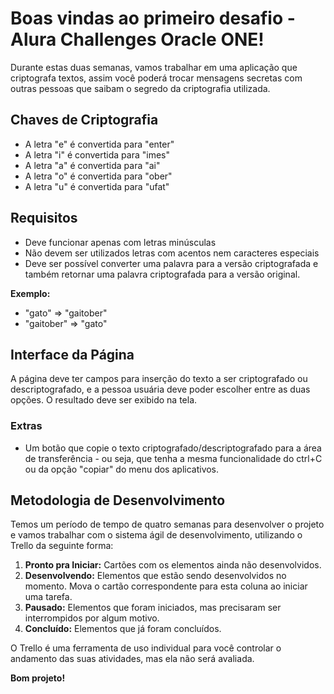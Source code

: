 # Boas vindas ao primeiro desafio - Alura Challenges Oracle ONE!

Durante estas duas semanas, vamos trabalhar em uma aplicação que criptografa textos, assim você poderá trocar mensagens secretas com outras pessoas que saibam o segredo da criptografia utilizada.

## Chaves de Criptografia
- A letra "e" é convertida para "enter"
- A letra "i" é convertida para "imes"
- A letra "a" é convertida para "ai"
- A letra "o" é convertida para "ober"
- A letra "u" é convertida para "ufat"

## Requisitos
- Deve funcionar apenas com letras minúsculas
- Não devem ser utilizados letras com acentos nem caracteres especiais
- Deve ser possível converter uma palavra para a versão criptografada e também retornar uma palavra criptografada para a versão original.

**Exemplo:**
- "gato" => "gaitober"
- "gaitober" => "gato"

## Interface da Página
A página deve ter campos para inserção do texto a ser criptografado ou descriptografado, e a pessoa usuária deve poder escolher entre as duas opções. O resultado deve ser exibido na tela.

### Extras
- Um botão que copie o texto criptografado/descriptografado para a área de transferência - ou seja, que tenha a mesma funcionalidade do ctrl+C ou da opção "copiar" do menu dos aplicativos.

## Metodologia de Desenvolvimento
Temos um período de tempo de quatro semanas para desenvolver o projeto e vamos trabalhar com o sistema ágil de desenvolvimento, utilizando o Trello da seguinte forma:

1. **Pronto pra Iniciar:** Cartões com os elementos ainda não desenvolvidos.
2. **Desenvolvendo:** Elementos que estão sendo desenvolvidos no momento. Mova o cartão correspondente para esta coluna ao iniciar uma tarefa.
3. **Pausado:** Elementos que foram iniciados, mas precisaram ser interrompidos por algum motivo.
4. **Concluído:** Elementos que já foram concluídos.

O Trello é uma ferramenta de uso individual para você controlar o andamento das suas atividades, mas ela não será avaliada.

**Bom projeto!**
